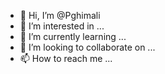- 👋 Hi, I’m @Pghimali
- 👀 I’m interested in ...
- 🌱 I’m currently learning ...
- 💞️ I’m looking to collaborate on ...
- 📫 How to reach me ...

<!---
Pghimali/Pghimali is a ✨ special ✨ repository because its `README.md` (this file) appears on your GitHub profile.
You can click the Preview link to take a look at your changes.
--->
